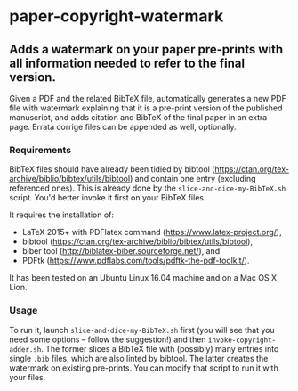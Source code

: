 # paper-copyright-watermark
## Adds a watermark on your paper pre-prints with all information needed to refer to the final version.

Given a PDF and the related BibTeX file, automatically generates
a new PDF file with watermark explaining that it is a pre-print version of the published manuscript, and adds citation
and BibTeX of the final paper in an extra page.
Errata corrige files can be appended as well, optionally.

### Requirements
BibTeX files should have already been tidied by bibtool
(https://ctan.org/tex-archive/biblio/bibtex/utils/bibtool)
and contain one entry (excluding referenced ones). This is
already done by the `slice-and-dice-my-BibTeX.sh` script.
You'd better invoke it first on your BibTeX files.

It requires the installation of:
- LaTeX 2015+ with PDFlatex command (https://www.latex-project.org/),
- bibtool (https://ctan.org/tex-archive/biblio/bibtex/utils/bibtool),
- biber tool (http://biblatex-biber.sourceforge.net/), and
- PDFtk (https://www.pdflabs.com/tools/pdftk-the-pdf-toolkit/).

It has been tested on an Ubuntu Linux 16.04 machine and on a Mac OS X Lion.

### Usage
To run it, launch `slice-and-dice-my-BibTeX.sh` first (you will see that you need some options – follow the suggestion!) and then `invoke-copyright-adder.sh`.
The former slices a BibTeX file with (possibly) many entries into single `.bib` files, which are also linted by bibtool.
The latter creates the watermark on existing pre-prints. You can modify that script to run it with your files.
